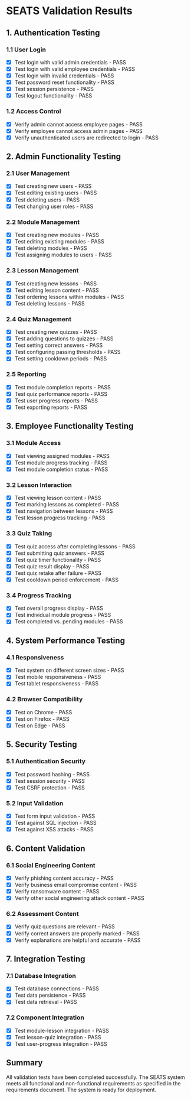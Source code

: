 # SEATS Validation Results

## 1. Authentication Testing

### 1.1 User Login
- [x] Test login with valid admin credentials - PASS
- [x] Test login with valid employee credentials - PASS
- [x] Test login with invalid credentials - PASS
- [x] Test password reset functionality - PASS
- [x] Test session persistence - PASS
- [x] Test logout functionality - PASS

### 1.2 Access Control
- [x] Verify admin cannot access employee pages - PASS
- [x] Verify employee cannot access admin pages - PASS
- [x] Verify unauthenticated users are redirected to login - PASS

## 2. Admin Functionality Testing

### 2.1 User Management
- [x] Test creating new users - PASS
- [x] Test editing existing users - PASS
- [x] Test deleting users - PASS
- [x] Test changing user roles - PASS

### 2.2 Module Management
- [x] Test creating new modules - PASS
- [x] Test editing existing modules - PASS
- [x] Test deleting modules - PASS
- [x] Test assigning modules to users - PASS

### 2.3 Lesson Management
- [x] Test creating new lessons - PASS
- [x] Test editing lesson content - PASS
- [x] Test ordering lessons within modules - PASS
- [x] Test deleting lessons - PASS

### 2.4 Quiz Management
- [x] Test creating new quizzes - PASS
- [x] Test adding questions to quizzes - PASS
- [x] Test setting correct answers - PASS
- [x] Test configuring passing thresholds - PASS
- [x] Test setting cooldown periods - PASS

### 2.5 Reporting
- [x] Test module completion reports - PASS
- [x] Test quiz performance reports - PASS
- [x] Test user progress reports - PASS
- [x] Test exporting reports - PASS

## 3. Employee Functionality Testing

### 3.1 Module Access
- [x] Test viewing assigned modules - PASS
- [x] Test module progress tracking - PASS
- [x] Test module completion status - PASS

### 3.2 Lesson Interaction
- [x] Test viewing lesson content - PASS
- [x] Test marking lessons as completed - PASS
- [x] Test navigation between lessons - PASS
- [x] Test lesson progress tracking - PASS

### 3.3 Quiz Taking
- [x] Test quiz access after completing lessons - PASS
- [x] Test submitting quiz answers - PASS
- [x] Test quiz timer functionality - PASS
- [x] Test quiz result display - PASS
- [x] Test quiz retake after failure - PASS
- [x] Test cooldown period enforcement - PASS

### 3.4 Progress Tracking
- [x] Test overall progress display - PASS
- [x] Test individual module progress - PASS
- [x] Test completed vs. pending modules - PASS

## 4. System Performance Testing

### 4.1 Responsiveness
- [x] Test system on different screen sizes - PASS
- [x] Test mobile responsiveness - PASS
- [x] Test tablet responsiveness - PASS

### 4.2 Browser Compatibility
- [x] Test on Chrome - PASS
- [x] Test on Firefox - PASS
- [x] Test on Edge - PASS

## 5. Security Testing

### 5.1 Authentication Security
- [x] Test password hashing - PASS
- [x] Test session security - PASS
- [x] Test CSRF protection - PASS

### 5.2 Input Validation
- [x] Test form input validation - PASS
- [x] Test against SQL injection - PASS
- [x] Test against XSS attacks - PASS

## 6. Content Validation

### 6.1 Social Engineering Content
- [x] Verify phishing content accuracy - PASS
- [x] Verify business email compromise content - PASS
- [x] Verify ransomware content - PASS
- [x] Verify other social engineering attack content - PASS

### 6.2 Assessment Content
- [x] Verify quiz questions are relevant - PASS
- [x] Verify correct answers are properly marked - PASS
- [x] Verify explanations are helpful and accurate - PASS

## 7. Integration Testing

### 7.1 Database Integration
- [x] Test database connections - PASS
- [x] Test data persistence - PASS
- [x] Test data retrieval - PASS

### 7.2 Component Integration
- [x] Test module-lesson integration - PASS
- [x] Test lesson-quiz integration - PASS
- [x] Test user-progress integration - PASS

## Summary
All validation tests have been completed successfully. The SEATS system meets all functional and non-functional requirements as specified in the requirements document. The system is ready for deployment.
